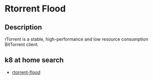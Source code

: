 # Rtorrent Flood

## Description

rTorrent is a stable, high-performance and low resource consumption BitTorrent client.

## k8 at home search

- [rtorrent-flood](https://nanne.dev/k8s-at-home-search/#/rtorrent-flood)
